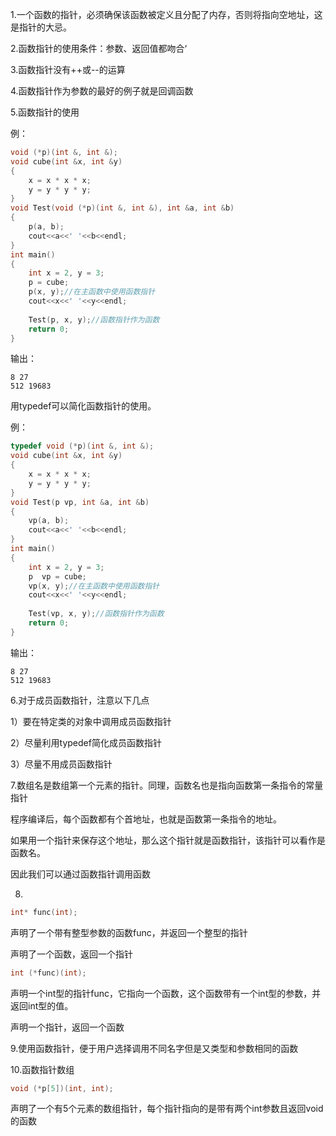 1.一个函数的指针，必须确保该函数被定义且分配了内存，否则将指向空地址，这是指针的大忌。
 
2.函数指针的使用条件：参数、返回值都吻合‘
 
3.函数指针没有++或--的运算
 
4.函数指针作为参数的最好的例子就是回调函数
 
5.函数指针的使用

例：

```c++
void (*p)(int &, int &);  
void cube(int &x, int &y)  
{  
    x = x * x * x;  
    y = y * y * y;  
}  
void Test(void (*p)(int &, int &), int &a, int &b)  
{  
    p(a, b);  
    cout<<a<<' '<<b<<endl;  
}  
int main()  
{  
    int x = 2, y = 3;  
    p = cube;  
    p(x, y);//在主函数中使用函数指针  
    cout<<x<<' '<<y<<endl;  
  
    Test(p, x, y);//函数指针作为函数  
    return 0;  
}  
```

输出：

```
8 27
512 19683
```

用typedef可以简化函数指针的使用。

例：

```c++
typedef void (*p)(int &, int &);  
void cube(int &x, int &y)  
{  
    x = x * x * x;  
    y = y * y * y;  
}  
void Test(p vp, int &a, int &b)  
{  
    vp(a, b);  
    cout<<a<<' '<<b<<endl;  
}  
int main()  
{  
    int x = 2, y = 3;  
    p  vp = cube;  
    vp(x, y);//在主函数中使用函数指针  
    cout<<x<<' '<<y<<endl;  
  
    Test(vp, x, y);//函数指针作为函数  
    return 0;  
}  
```

输出：

```
8 27
512 19683
```

6.对于成员函数指针，注意以下几点

1）要在特定类的对象中调用成员函数指针

2）尽量利用typedef简化成员函数指针

3）尽量不用成员函数指针

7.数组名是数组第一个元素的指针。同理，函数名也是指向函数第一条指令的常量指针

程序编译后，每个函数都有个首地址，也就是函数第一条指令的地址。

如果用一个指针来保存这个地址，那么这个指针就是函数指针，该指针可以看作是函数名。

因此我们可以通过函数指针调用函数
 
8.

```c++
int* func(int);  
```

声明了一个带有整型参数的函数func，并返回一个整型的指针

声明了一个函数，返回一个指针

```c++
int (*func)(int);  
```

声明一个int型的指针func，它指向一个函数，这个函数带有一个int型的参数，并返回int型的值。

声明一个指针，返回一个函数
 
9.使用函数指针，便于用户选择调用不同名字但是又类型和参数相同的函数
 
10.函数指针数组

```c++
void (*p[5])(int, int);  
```

声明了一个有5个元素的数组指针，每个指针指向的是带有两个int参数且返回void的函数
